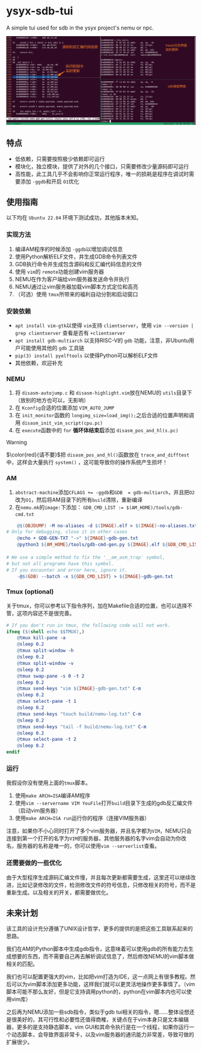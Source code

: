 # ysyx-sdb-tui

A simple tui used for sdb in the ysyx project's nemu or npc.

![Examples](image/example.png)

## 特点

- 低依赖，只需要按照极少依赖即可运行
- 模块化，独立模块，提供了对外的几个接口，只需要修改少量源码即可运行
- 高性能，此工具几乎不会影响你正常运行程序，唯一的损耗是程序在调试时需要添加 `-ggdb`和开启 `O1`优化

## 使用指南

以下均在 `Ubuntu 22.04` 环境下测试成功，其他版本未知。

### 实现方法

1. 编译AM程序的时候添加 `-ggdb`以增加调试信息
2. 使用Python解析ELF文件，并生成GDB命令列表文件
3. GDB执行命令并生成包含源码和反汇编代码信息的文件
4. 使用 `vim`的 `remote`功能创建vim服务器
5. NEMU在作为客户端给vim服务器发送命令并执行
6. NEMU通过让vim服务器加载vim脚本方式定位和高亮
7. （可选）使用 `tmux`所带来的福利自动分割和启动窗口

### 安装依赖

- `apt install vim-gtk`以使得 `vim`支持 `clientserver`，使用 `vim --version | grep clientserver` 查看是否有 `+clientserver`
- `apt install gdb-multiarch` 以支持RISC-V的 `gdb` 功能，注意，非Ubuntu用户可能使用其他的 `gdb` 工具链
- `pip(3) install pyelftools` 以使得Python可以解析ELF文件
- 其他依赖，欢迎补充

### NEMU

1. 将 `disasm-autojump.c` 和 `disasm-highlight.vim`放在NEMU的 `utils`目录下（放别的地方也可以，无影响）
2. 在 `Kconfig`合适的位置添加 `VIM_AUTO_JUMP`
3. 在 `init_monitor`函数的 `longimg_size=load_img();`之后合适的位置声明和调用 `disasm_init_vim_script(cpu.pc)`
4. 在 `execute`函数中的 `for` **循环体结束后**添加  `disasm_pos_and_hl(s.pc)`


> [!WARNING]
> $\color{red}{请不要}$把 `disasm_pos_and_hl()`函数放在 `trace_and_difftest` 中，这样会大量执行 `system()` ，这可能导致你的操作系统产生损坏！

### AM

1. `abstract-machine`添加`CFLAGS += -ggdb`和`GDB  = gdb-multiarch`，并且把`O2`改为`O1`，然后将AM目录下的所有`build`清除，重新编译
2. 在`nemu.mk`的`image:`下添加：
`GDB_CMD_LIST := $(AM_HOME)/tools/gdb-cmd.txt`
```makefile
	@$(OBJDUMP) -M no-aliases -d $(IMAGE).elf > $(IMAGE)-no-aliases.txt
# Only for debugging, close it in other cases
	@echo + GDB-GEN-TXT "->" ${IMAGE}-gdb-gen.txt
	@python3 ${AM_HOME}/tools/gdb-cmd-gen.py ${IMAGE}.elf ${GDB_CMD_LIST}

# We use a simple method to fix the '__am_asm_trap' symbol,
# but not all programs have this symbol.
# If you encounter and error here, ignore it.
	-@$(GDB) --batch -x ${GDB_CMD_LIST} > ${IMAGE}-gdb-gen.txt
```

### Tmux (optional)
关于tmux，你可以参考以下指令序列，加在Makefile合适的位置，也可以选择不管，这项内容还不是很完善。

```makefile
# If you don't run in tmux, the following code will not work.
ifneq ($(shell echo $$TMUX),)
	@tmux kill-pane -a
	@sleep 0.2
	@tmux split-window -h
	@sleep 0.2
	@tmux split-window -v
	@sleep 0.2
	@tmux swap-pane -s 0 -t 2
	@sleep 0.2
	@tmux send-keys "vim ${IMAGE}-gdb-gen.txt" C-m
	@sleep 0.2
	@tmux select-pane -t 1
	@sleep 0.2
	@tmux send-keys "touch build/nemu-log.txt" C-m
	@sleep 0.2
	@tmux send-keys "tail -f build/nemu-log.txt" C-m
	@sleep 0.2
	@tmux select-pane -t 2
	@sleep 0.2
endif
```

### 运行

我假设你没有使用上面的`tmux`脚本。
1. 使用`make ARCH=ISA`编译AM程序
2. 使用`vim --servername VIM YouFile`打开`build`目录下生成的gdb反汇编文件（启动vim服务器）
3. 使用`make ARCH=ISA run`运行你的程序（连接VIM服务器）

注意，如果你不小心同时打开了多个vim服务器，并且名字都为`VIM`，NEMU只会连接到第一个打开的名字为`VIM`的服务器，其他服务器的名字vim会自动为你改名，服务器的名称是唯一的，你可以使用`vim --serverlist`查看。

### 还需要做的一些优化

由于大型程序生成源码汇编文件慢，并且每次更新都需要生成，这里还可以继续改进，比如记录修改的文件，检测修改文件的符号信息，只修改相关的符号，而不是重新生成。以及相关的开关，都需要做优化。

## 未来计划

该工具的设计充分遵循了UNIX设计哲学，更多的提供的是把这些工具联系起来的思路。

我们在AM的Python脚本中生成gdb指令，这意味着可以使用gdb的所有能力去生成想要的东西，而不需要自己再去解析调试信息了，然后修改NEMU的vim脚本做相关的匹配。

我们也可以配置更强大的vim，比如把vim打造为IDE，这一点网上有很多教程。然后可以为vim脚本添加更多功能，这样我们就可以更灵活地操作更多事情了。（vim脚本可能不那么友好，但是它支持调用python的，python在vim脚本内也可以使用vim库）

之后再为NEMU添加一些sdb指令，类似于gdb tui相关的指令，嗯……整体设想还是很美好的，其可行性和必要性还值得商榷，关键点在于vim本身只是文本编辑器，更多的是支持静态脚本，vim GUI和其命令执行是在一个线程，如果你运行一个动态脚本，会导致界面非常卡，以及vim服务器的通讯能力非常差，导致可做的扩展很少。

